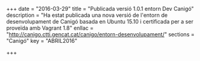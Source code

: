 +++
date        = "2016-03-29"
title       = "Publicada versió 1.0.1 entorn Dev Canigó"
description = "Ha estat publicada una nova versió de l'entorn de desenvolupament de Canigó basada en Ubuntu 15.10 i certificada per a ser proveïda amb Vagrant 1.8"
enllac      = "http://canigo.ctti.gencat.cat/canigo/entorn-desenvolupament/"
sections    = "Canigó"
key         = "ABRIL2016"

+++
